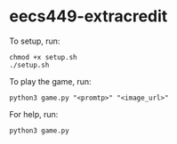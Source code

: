 # eecs449-extracredit
To setup, run:

```
chmod +x setup.sh
./setup.sh
```

To play the game, run:
```
python3 game.py "<promtp>" "<image_url>"
```

For help, run:

```
python3 game.py
```